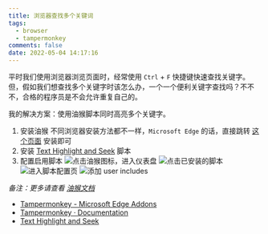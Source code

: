 ```yaml
---
title: 浏览器查找多个关键词
tags:
  - browser
  - tampermonkey
comments: false
date: 2022-05-04 14:17:16
---
```


平时我们使用浏览器浏览页面时，经常使用 `Ctrl` + `F` 快捷键快速查找关键字。但，假如我们想查找多个关键字时该怎么办，一个一个便利关键字查找吗？不不不，合格的程序员是不会允许重复自己的。

我的解决方案：使用油猴脚本同时高亮多个关键字。

1. 安装油猴
   不同浏览器安装方法都不一样，`Microsoft Edge` 的话，直接跳转 [这个页面](https://microsoftedge.microsoft.com/addons/detail/tampermonkey/iikmkjmpaadaobahmlepeloendndfphd) 安装即可
2. 安装 [Text Highlight and Seek](https://greasyfork.org/scripts/13007-text-highlight-and-seek) 脚本
3. 配置启用脚本
   ![点击油猴图标，进入仪表盘](/images/browser-find-multiple-keywords/tampermonkey-menu.jpg)
   ![点击已安装的脚本](/images/browser-find-multiple-keywords/tampermonkey-installed-userscripts.jpg)
   ![进入脚本配置页](/images/browser-find-multiple-keywords/tampermonkey-settings.jpg)
   ![添加 user includes](/images/browser-find-multiple-keywords/tampermonkey-user-includes.jpg)

*备注：更多请查看 [油猴文档](https://www.tampermonkey.net/documentation.php#_include)*

- [Tampermonkey - Microsoft Edge Addons](https://microsoftedge.microsoft.com/addons/detail/tampermonkey/iikmkjmpaadaobahmlepeloendndfphd)
- [Tampermonkey · Documentation](https://www.tampermonkey.net/documentation.php)
- [Text Highlight and Seek](https://greasyfork.org/scripts/13007-text-highlight-and-seek)
